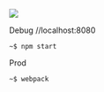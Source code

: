 
![](https://github.com/Maxislav/bike-atlas/blob/master/ScreenShot.png?raw=true=400x200)

Debug  //localhost:8080

```
~$ npm start
```

Prod
```
~$ webpack
```
